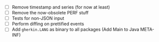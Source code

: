 * [ ] Remove timestamp and series (for now at least)
* [ ] Remove the now-obsolete PERF stuff
* [ ] Tests for non-JSON input
* [ ] Perform diffing on prettified events
* [ ] Add `gherkin.LANG` as binary to all packages (Add Main to Java META-INF)
